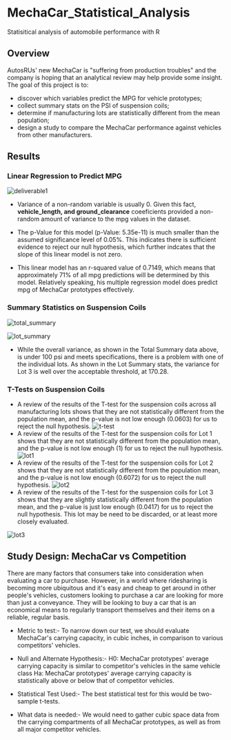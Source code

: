 # MechaCar_Statistical_Analysis
Statisitical analysis of automobile performance with R

## Overview
AutosRUs' new MechaCar is "suffering from production troubles" and the company is hoping that an analytical review may help provide some insight. The goal of this project is to:

* discover which variables predict the MPG for vehicle prototypes;
* collect summary stats on the PSI of suspension coils;
* determine if manufacturing lots are statistically different from the mean population;
* design a study to compare the MechaCar performance against vehicles from other manufacturers.
## Results
### Linear Regression to Predict MPG

![deliverable1](https://user-images.githubusercontent.com/90277142/147416010-a6366935-b53e-42fd-8b0d-d47c256509fd.png)

* Variance of a non-random variable is usually 0. Given this fact, **vehicle_length, and ground_clearance** coeeficients provided a non-random amount of variance to the mpg       values in the dataset.

* The p-Value for this model (p-Value: 5.35e-11) is much smaller than the assumed significance level of 0.05%. This indicates there is sufficient evidence to reject our null hypothesis, which further indcates that the slope of this linear model is not zero.

* This linear model has an r-squared value of 0.7149, which means that approximately 71% of all mpg predictions will be determined by this model. Relatively speaking, his multiple regression model does predict mpg of MechaCar prototypes effectively.

### Summary Statistics on Suspension Coils
![total_summary](https://user-images.githubusercontent.com/90277142/147428616-b89c8d03-ff13-4b33-9d0e-71740a6b9271.png)

![lot_summary](https://user-images.githubusercontent.com/90277142/147428626-cdd7c32a-67e8-4126-902a-87bf3b18848e.png)

* While the overall variance, as shown in the Total Summary data above, is under 100 psi and meets specifications, there is a problem with one of the individual lots. As shown in the Lot Summary stats, the variance for Lot 3 is well over the acceptable threshold, at 170.28.
### T-Tests on Suspension Coils
* A review of the results of the T-test for the suspension coils across all manufacturing lots shows that they are not statistically different from the population mean, and the   p-value is not low enough (0.0603) for us to reject the null hypothesis.
![t-test](https://user-images.githubusercontent.com/90277142/147429447-68fbf0f5-04cc-4aa2-8510-86d608cfd7e7.png)
* A review of the results of the T-test for the suspension coils for Lot 1 shows that they are not statistically different from the population mean, and the p-value is not low     enough (1) for us to reject the null hypothesis.
![lot1](https://user-images.githubusercontent.com/90277142/147429490-dad7299c-bb23-40ae-81e8-d26b0c118cd4.png)
* A review of the results of the T-test for the suspension coils for Lot 2 shows that they are not statistically different from the population mean, and the p-value is not low     enough (0.6072) for us to reject the null hypothesis.
![lot2](https://user-images.githubusercontent.com/90277142/147429512-1c0c5e14-09bd-4ae8-a94e-ddaaf0c6d689.png)
* A review of the results of the T-test for the suspension coils for Lot 3 shows that they are slightly statistically different from the population mean, and the p-value is just   low enough (0.0417) for us to reject the null hypothesis. This lot may be need to be discarded, or at least more closely evaluated.

![lot3](https://user-images.githubusercontent.com/90277142/147429514-26d90e55-940e-48c3-80f3-9b83c344578d.png)


## Study Design: MechaCar vs Competition
There are many factors that consumers take into consideration when evaluating a car to purchase. However, in a world where ridesharing is becoming more ubiquitous and it's easy and cheap to get around in other people's vehicles, customers looking to purchase a car are looking for more than just a conveyance. They will be looking to buy a car that is an economical means to regularly transport themselves and their items on a reliable, regular basis.

* Metric to test:-
  To narrow down our test, we should evaluate MechaCar's carrying capacity, in cubic inches, in comparison to various competitors' vehicles.

* Null and Alternate Hypothesis:-
  H0: MechaCar prototypes' average carrying capacity is similar to competitor's vehicles in the same vehicle class Ha: MechaCar prototypes' average carrying capacity is           statistically above or below that of competitor vehicles.

* Statistical Test Used:-
  The best statistical test for this would be two-sample t-tests.

* What data is needed:-
  We would need to gather cubic space data from the carrying compartments of all MechaCar prototypes, as well as from all major competitor vehicles.
